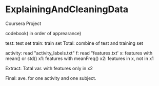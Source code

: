 # ExplainingAndCleaningData
Coursera Project

codebook( in order of apprearance)

test: test set 
train: train set
Total: combine of test and training set

activity: read "activity_labels.txt"
f: read "features.txt'
x: features with mean() or std()
x1: features with meanFreq()
x2: features in x, not in x1

Extract: Total var. with features only in x2

Final: ave. for one activity and one subject.
